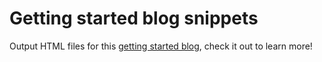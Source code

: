 # Getting started blog snippets

Output HTML files for this [getting started blog](https://www.esri.com/arcgis-blog/products/product/mapping/developer-tools-for-covid-19-apps/), check it out to learn more!